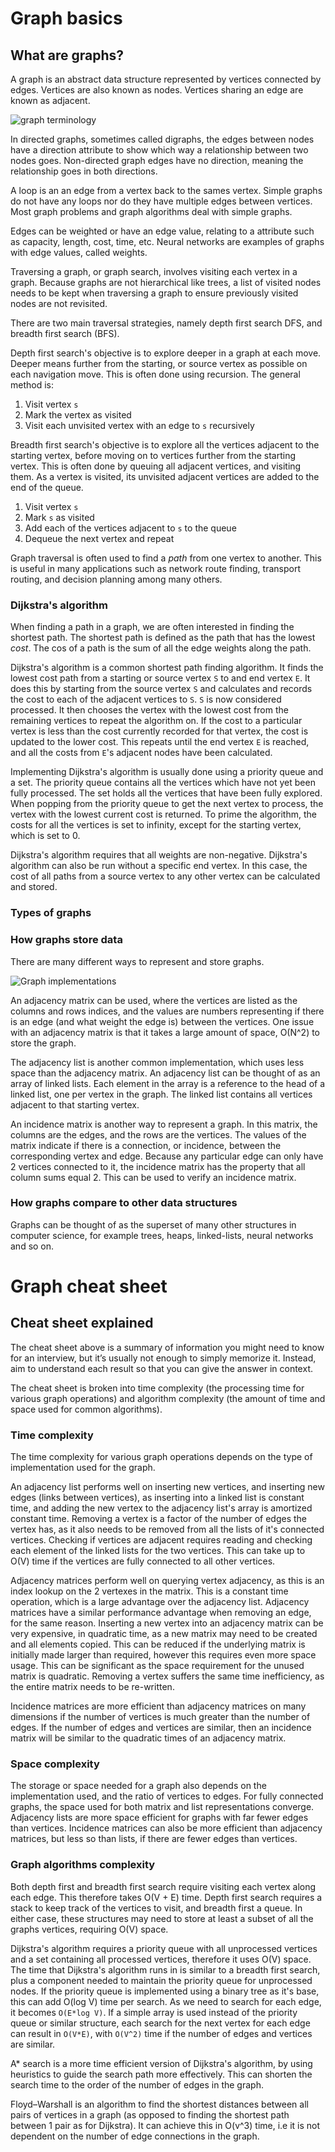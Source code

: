# Graph basics

## What are graphs?

A graph is an abstract data structure represented by vertices connected by edges. Vertices are also known as nodes. Vertices sharing an edge are known as adjacent.

![graph terminology](graphs.png)

In directed graphs, sometimes called digraphs, the edges between nodes have a direction attribute to show which way a relationship between two nodes goes. Non-directed graph edges have no direction, meaning the relationship goes in both directions. 

A loop is an an edge from a vertex back to the sames vertex. Simple graphs do not have any loops nor do they have multiple edges between vertices. Most graph problems and graph algorithms deal with simple graphs. 

Edges can be weighted or have an edge value, relating to a attribute such as capacity, length, cost, time, etc. Neural networks are examples of graphs with edge values, called weights. 

Traversing a graph, or graph search, involves visiting each vertex in a graph. Because graphs are not hierarchical like trees, a list of visited nodes needs to be kept when traversing a graph to ensure previously visited nodes are not revisited. 

There are two main traversal strategies, namely depth first search DFS, and breadth first search (BFS). 

Depth first search's objective is to explore deeper in a graph at each move. Deeper means further from the starting, or source vertex as possible on each navigation move. This is often done using recursion. The general method is: 
1. Visit vertex `s`
1. Mark the vertex as visited
1. Visit each unvisited vertex with an edge to `s` recursively

Breadth first search's objective is to explore all the vertices adjacent to the starting vertex, before moving on to vertices further from the starting vertex. This is often done by queuing all adjacent vertices, and visiting them. As a vertex is visited, its unvisited adjacent vertices are added to the end of the queue.

1. Visit vertex `s`
1. Mark `s` as visited
1. Add each of the vertices adjacent to `s` to the queue
1. Dequeue the next vertex and repeat

Graph traversal is often used to find a _path_ from one vertex to another. This is useful in many applications such as network route finding, transport routing, and decision planning among many others.

### Dijkstra's algorithm
When finding a path in a graph, we are often interested in finding the shortest path. The shortest path is defined as the path that has the lowest _cost_. The cos of a path is the sum of all the edge weights along the path. 

Dijkstra's algorithm is a common shortest path finding algorithm. It finds the lowest cost path from a starting or source vertex `S` to and end vertex `E`. It does this by starting from the source vertex `S` and calculates and records the cost to each of the adjacent vertices to `S`. `S` is now considered processed. It then chooses the vertex with the lowest cost from the remaining vertices to repeat the algorithm on. If the cost to a particular vertex is less than the cost currently recorded for that vertex, the cost is updated to the lower cost. This repeats until the end vertex `E` is reached, and all the costs from `E`'s adjacent nodes have been calculated. 

Implementing Dijkstra's algorithm is usually done using a priority queue and a set. The priority queue contains all the vertices which have not yet been fully processed. The set holds all the vertices that have been fully explored. When popping from the priority queue to get the next vertex to process, the vertex with the lowest current cost is returned. To prime the algorithm, the costs for all the vertices is set to infinity, except for the starting vertex, which is set to 0. 

Dijkstra's algorithm requires that all weights are non-negative. Dijkstra's algorithm can also be run without a specific end vertex. In this case, the cost of all paths from a source vertex to any other vertex can be calculated and stored. 


### Types of graphs

### How graphs store data

There are many different ways to represent and store graphs. 

![Graph implementations](graph-implementations.png)

An adjacency matrix can be used, where the vertices are listed as the columns and rows indices, and the values are numbers representing if there is an edge (and what weight the edge is) between the vertices. One issue with an adjacency matrix is that it takes a large amount of space, O(N^2) to store the graph. 

The adjacency list is another common implementation, which uses less space than the adjacency matrix. An adjacency list can be thought of as an array of linked lists. Each element in the array is a reference to the head of a linked list, one per vertex in the graph. The linked list contains all vertices adjacent to that starting vertex. 

An incidence matrix is another way to represent a graph. In this matrix, the columns are the edges, and the rows are the vertices. The values of the matrix indicate if there is a connection, or incidence, between the corresponding vertex and edge. Because any particular edge can only have 2 vertices connected to it, the incidence matrix has the property that all column sums equal 2. This can be used to verify an incidence matrix.  


### How graphs compare to other data structures

Graphs can be thought of as the superset of many other structures in computer science, for example trees, heaps, linked-lists, neural networks and so on. 

# Graph cheat sheet

## Cheat sheet explained

The cheat sheet above is a summary of information you might need to know for an interview, but it’s usually not enough to simply memorize it. Instead, aim to understand each result so that you can give the answer in context.

The cheat sheet is broken into time complexity (the processing time for various graph operations) and algorithm complexity (the amount of time and space used for common algorithms).

### Time complexity

The time complexity for various graph operations depends on the type of implementation used for the graph.

An adjacency list performs well on inserting new vertices, and inserting new edges (links between vertices), as inserting into a linked list is constant time, and adding the new vertex to the adjacency list's array is amortized constant time. Removing a vertex is a factor of the number of edges the vertex has, as it also needs to be removed from all the lists of it's connected vertices. Checking if vertices are adjacent requires reading and checking each element of the linked lists for the two vertices. This can take up to O(V) time if the vertices are fully connected to all other vertices. 

Adjacency matrices perform well on querying vertex adjacency, as this is an index lookup on the 2 vertexes in the matrix. This is a constant time operation, which is a large advantage over the adjacency list. Adjacency matrices have a similar performance advantage when removing an edge, for the same reason. Inserting a new vertex into an adjacency matrix can be very expensive, in quadratic time, as a new matrix may need to be created and all elements copied. This can be reduced if the underlying matrix is initially made larger than required, however this requires even more space usage. This can be significant as the space requirement for the unused matrix is quadratic. Removing a vertex suffers the same time inefficiency, as the entire matrix needs to be re-written. 

Incidence matrices are more efficient than adjacency matrices on many dimensions if the number of vertices is much greater than the number of edges. If the number of edges and vertices are similar, then an incidence matrix will be similar to the quadratic times of an adjacency matrix.


### Space complexity
The storage or space needed for a graph also depends on the implementation used, and the ratio of vertices to edges. For fully connected graphs, the space used for both matrix and list representations converge. Adjacency lists are more space efficient for graphs with far fewer edges than vertices. Incidence matrices can also be more efficient than adjacency matrices, but less so than lists, if there are fewer edges than vertices.

### Graph algorithms complexity

Both depth first and breadth first search require visiting each vertex along each edge. This therefore takes O(V + E) time. Depth first search requires a stack to keep track of the vertices to visit, and breadth first a queue. In either case, these structures may need to store at least a subset of all the graphs vertices, requiring O(V) space. 

Dijkstra's algorithm requires a priority queue with all unprocessed vertices and a set containing all processed vertices, therefore it uses O(V) space. The time that Dijkstra's algorithm runs in is similar to a breadth first search, plus a component needed to maintain the priority queue for unprocessed nodes. If the priority queue is implemented using a binary tree as it's base, this can add O(log V) time per search. As we need to search for each edge, it becomes `O(E*log V)`. If a simple array is used instead of the priority queue or similar structure, each search for the next vertex for each edge can result in `O(V*E)`, with `O(V^2)` time if the number of edges and vertices are similar.  

A* search is a more time efficient version of Dijkstra's algorithm, by using heuristics to guide the search path more effectively. This can shorten the search time to the order of the number of edges in the graph. 

Floyd–Warshall is an algorithm to find the shortest distances between all pairs of vertices in a graph (as opposed to finding the shortest path between 1 pair as for Dijkstra). It can achieve this in O(v^3) time, i.e it is not dependent on the number of edge connections in the graph.  


